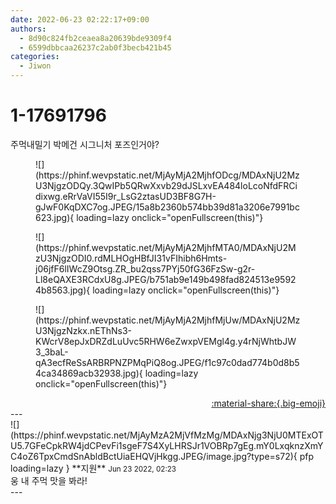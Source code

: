```yaml
---
date: 2022-06-23 02:22:17+09:00
authors:
  - 8d90c824fb2ceaea8a20639bde9309f4
  - 6599dbbcaa26237c2ab0f3becb421b45
categories:
  - Jiwon
---
```


# 1-17691796

<div class="post-container" markdown="1">
<div class="content-container md-sidebar__scrollwrap" markdown="1">

주먹내밀기 박메건 시그니처 포즈인거야?
<figure markdown="1">
![](https://phinf.wevpstatic.net/MjAyMjA2MjhfODcg/MDAxNjU2MzU3NjgzODQy.3QwIPb5QRwXxvb29dJSLxvEA484loLcoNfdFRCidixwg.eRrVaVI55I9r_LsG2ztasUD3BF8G7H-gJwF0KqDXC7og.JPEG/15a8b2360b574bb39d81a3206e7991bc623.jpg){ loading=lazy onclick="openFullscreen(this)"}
</figure>

<figure markdown="1">
![](https://phinf.wevpstatic.net/MjAyMjA2MjhfMTA0/MDAxNjU2MzU3NjgzODI0.rdMLHOgHBfJI31vFIhibh6Hmts-j06jfF6lIWcZ9Otsg.ZR_bu2qss7PYj50fG36FzSw-g2r-Ll8eQAXE3RCdxU8g.JPEG/b751ab9e149b498fad824513e95924b8563.jpg){ loading=lazy onclick="openFullscreen(this)"}
</figure>

<figure markdown="1">
![](https://phinf.wevpstatic.net/MjAyMjA2MjhfMjUw/MDAxNjU2MzU3NjgzNzkx.nEThNs3-KWcrV8epJxDRZdLuUvc5RHW6eZwxpVEMgl4g.y4rNjWhtbJW3_3baL-qA3ecfReSsARBRPNZPMqPiQ8og.JPEG/f1c97c0dad774b0d8b54ca34869acb32938.jpg){ loading=lazy onclick="openFullscreen(this)"}
</figure>


</div>
</div>

<div style="text-align: right;" markdown="1">
<a href="https://weverse.io/fromis9/fanpost/1-17691796" style="text-align: right;">:material-share:{.big-emoji}</a>
</div>
---

<div class="comments-container md-sidebar__scrollwrap" markdown="1">
<div class="comment" markdown="1">
<div class='id-container' markdown="1">
![](https://phinf.wevpstatic.net/MjAyMzA2MjVfMzMg/MDAxNjg3NjU0MTExOTU5.7GFeCpkRW4jdCPevFi1sgeF7S4XyLHRSJr1VOBRp7gEg.mY0LxqknzXmYC4oZ6TpxCmdSnAbldBctUiaEHQVjHkgg.JPEG/image.jpg?type=s72){ pfp loading=lazy }
**<span class="artist">지원</span>** <small>Jun 23 2022, 02:23</small><br>
</div>
<div class='comment-body' markdown="1">
웅 내 주먹 맛을 봐라!
</div>
</div>
</div>
---
